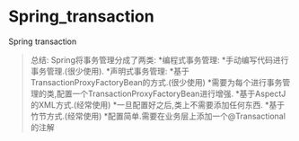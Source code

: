 # Spring_transaction
Spring transaction

> 总结:
    Spring将事务管理分成了两类:
        *编程式事务管理:
            *手动编写代码进行事务管理.(很少使用).
        *声明式事务管理:
            *基于TransactionProxyFactoryBean的方式.(很少使用)
                *需要为每个进行事务管理的类,配置一个TransactionProxyFactoryBean进行增强.
            *基于AspectJ的XML方式.(经常使用)
                *一旦配置好之后,类上不需要添加任何东西.
            *基于竹节方式.(经常使用)
                *配置简单.需要在业务层上添加一个@Transactional的注解
